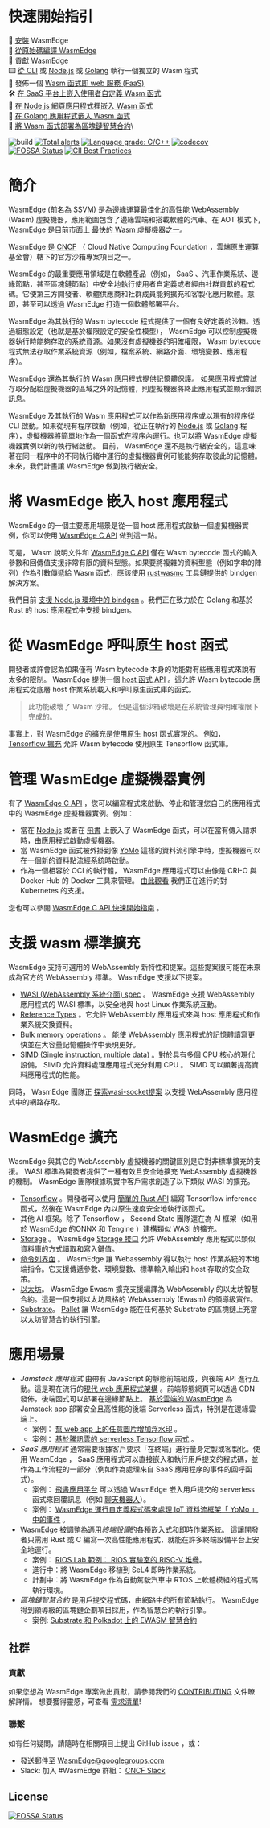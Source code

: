 
# 快速開始指引

🚀 [安裝](docs/install.md) WasmEdge\
🤖 [從原始碼編譯 WasmEdge](docs/build.md)\
🤖 [貢獻 WasmEdge](docs/contribution.md)\
⌨️ [從 CLI](docs/run.md)  或 [Node.js](https://github.com/second-state/wasm-learning/tree/master/ssvm/file-example) 或 [Golang](https://github.com/second-state/WasmEdge-go/tree/master/examples/go_mtcnn) 執行一個獨立的 Wasm 程式\
💭 發佈一個 [Wasm 函式即 web 服務 (FaaS)](https://www.secondstate.io/articles/getting-started-with-function-as-a-service-in-rust/)\
🛠 [在 SaaS 平台上嵌入使用者自定義 Wasm 函式](http://reactor.secondstate.info/docs/user-create-a-bot.html)\
🔩 [在 Node.js 網頁應用程式裡嵌入 Wasm 函式](https://www.secondstate.io/articles/getting-started-with-rust-function/)\
🔌 [在 Golang 應用程式嵌入 Wasm 函式](https://github.com/second-state/WasmEdge-go/tree/master/examples/go_PassBytes)\
🔗 [將 Wasm 函式部署為區塊鏈智慧合約](https://medium.com/ethereum-on-steroids/running-ethereum-smart-contracts-in-a-substrate-blockchain-56fbc27fc95a)\

![build](https://github.com/WasmEdge/WasmEdge/workflows/build/badge.svg)
[![Total alerts](https://img.shields.io/lgtm/alerts/g/WasmEdge/WasmEdge.svg?logo=lgtm&logoWidth=18)](https://lgtm.com/projects/g/WasmEdge/WasmEdge/alerts/)
[![Language grade: C/C++](https://img.shields.io/lgtm/grade/cpp/g/WasmEdge/WasmEdge.svg?logo=lgtm&logoWidth=18)](https://lgtm.com/projects/g/WasmEdge/WasmEdge/context:cpp)
[![codecov](https://codecov.io/gh/WasmEdge/WasmEdge/branch/master/graph/badge.svg)](https://codecov.io/gh/WasmEdge/WasmEdge)
[![FOSSA Status](https://app.fossa.com/api/projects/git%2Bgithub.com%2FWasmEdge%2FWasmEdge.svg?type=shield)](https://app.fossa.com/projects/git%2Bgithub.com%2FWasmEdge%2FWasmEdge?ref=badge_shield)
[![CII Best Practices](https://bestpractices.coreinfrastructure.org/projects/5059/badge)](https://bestpractices.coreinfrastructure.org/projects/5059)

# 簡介

WasmEdge (前名為 SSVM) 是為邊緣運算最佳化的高性能 WebAssembly (Wasm) 虛擬機器，應用範圍包含了邊緣雲端和搭載軟體的汽車。在 AOT 模式下, WasmEdge 是目前市面上 [最快的 Wasm 虛擬機器之一](https://ieeexplore.ieee.org/document/9214403)。

WasmEdge 是 [CNCF](https://www.cncf.io/) （ Cloud Native Computing Foundation ，雲端原生運算基金會）轄下的官方沙箱專案項目之一。

WasmEdge 的最重要應用領域是在軟體產品（例如， SaaS 、汽車作業系統、邊緣節點，甚至區塊鏈節點）中安全地執行使用者自定義或者經由社群貢獻的程式碼。它使第三方開發者、軟體供應商和社群成員能夠擴充和客製化應用軟體。意即，甚至可以透過 WasmEdge 打造一個軟體部署平台。

WasmEdge 為其執行的 Wasm bytecode 程式提供了一個有良好定義的沙箱。透過組態設定（也就是基於權限設定的安全性模型）， WasmEdge 可以控制虛擬機器執行時能夠存取的系統資源。如果沒有虛擬機器的明確權限， Wasm bytecode 程式無法存取作業系統資源（例如，檔案系統、網路介面、環境變數、應用程序）。

WasmEdge 還為其執行的 Wasm 應用程式提供記憶體保護。 如果應用程式嘗試存取分配給虛擬機器的區域之外的記憶體，則虛擬機器將終止應用程式並顯示錯誤訊息。

WasmEdge 及其執行的 Wasm 應用程式可以作為新應用程序或以現有的程序從 CLI 啟動。如果從現有程序啟動（例如，從正在執行的 [Node.js](https://www.secondstate.io/articles/getting-started-with-rust-function/) 或 [Golang](https://github.com/second-state/wasmedge-go) 程序），虛擬機器將簡單地作為一個函式在程序內運行。也可以將 WasmEdge 虛擬機器實例以新的執行緒啟動。 目前， WasmEdge 還不是執行緒安全的，這意味著在同一程序中的不同執行緒中運行的虛擬機器實例可能能夠存取彼此的記憶體。 未來，我們計畫讓 WasmEdge 做到執行緒安全。


# 將 WasmEdge 嵌入 host 應用程式

WasmEdge 的一個主要應用場景是從一個 host 應用程式啟動一個虛擬機器實例，你可以使用 [WasmEdge C API](https://github.com/WasmEdge/WasmEdge/blob/master/include/api/wasmedge.h.in) 做到這一點。

可是， Wasm 說明文件和 [WasmEdge C API](https://github.com/WasmEdge/WasmEdge/blob/master/include/api/wasmedge.h.in) 僅在 Wasm bytecode 函式的輸入參數和回傳值支援非常有限的資料型態。如果要將複雜的資料型態（例如字串的陣列）作為引數傳遞給 Wasm 函式，應該使用 [rustwasmc](https://github.com/second-state/rustwasmc) 工具鏈提供的 bindgen 解決方案。

我們目前 [支援 Node.js 環境中的 bindgen](https://www.secondstate.io/articles/getting-started-with-rust-function/) 。我們正在致力於在 Golang 和基於 Rust 的 host 應用程式中支援 bindgen。

# 從 WasmEdge 呼叫原生 host 函式

開發者或許會認為如果僅有 Wasm bytecode 本身的功能對有些應用程式來說有太多的限制。 WasmEdge 提供一個 [host 函式 API](https://github.com/WasmEdge/WasmEdge/blob/master/docs/host_function.md) 。這允許 Wasm bytecode 應用程式從底層 host 作業系統載入和呼叫原生函式庫的函式。

>此功能破壞了 Wasm 沙箱。 但是這個沙箱破壞是在系統管理員明確權限下完成的。

事實上，對 WasmEdge 的擴充是使用原生 host 函式實現的。 例如， [Tensorflow 擴充](https://www.secondstate.io/articles/wasi-tensorflow/) 允許 Wasm bytecode 使用原生 Tensorflow 函式庫。

# 管理 WasmEdge 虛擬機器實例

有了 [WasmEdge C API](docs/c_api.md) ，您可以編寫程式來啟動、停止和管理您自己的應用程式中的 WasmEdge 虛擬機器實例。例如：

* 當在 [Node.js](https://www.secondstate.io/articles/getting-started-with-rust-function/) 或者在 [飛書](http://reactor.secondstate.info/docs/user-create-a-bot.html) 上嵌入了 WasmEdge 函式，可以在當有傳入請求時，由應用程式啟動虛擬機器。
* 當 WasmEdge 函式被外掛到像 [YoMo](https://github.com/yomorun/yomo-flow-ssvm-example) 這樣的資料流引擎中時，虛擬機器可以在一個新的資料點流經系統時啟動。
* 作為一個相容於 OCI 的執行體， WasmEdge 應用程式可以由像是 CRI-O 與 Docker Hub 的 Docker 工具來管理。 [由此觀看](https://github.com/second-state/runw) 我們正在進行的對 Kubernetes 的支援。

您也可以參閱 [WasmEdge C API 快速開始指南](docs/c_api_quick_start.md) 。

# 支援 wasm 標準擴充

WasmEdge 支持可選用的 WebAssembly 新特性和提案。這些提案很可能在未來成為官方的 WebAssembly 標準。 WasmEdge 支援以下提案。

* [WASI (WebAssembly 系統介面) spec](https://github.com/WebAssembly/WASI) 。 WasmEdge 支援 WebAssembly 應用程式的 WASI 標準，以安全地與 host Linux 作業系統互動。
* [Reference Types](https://webassembly.github.io/reference-types/core/) 。它允許 WebAssembly 應用程式來與 host 應用程式和作業系統交換資料。
* [Bulk memory operations](https://github.com/WebAssembly/bulk-memory-operations/blob/master/proposals/bulk-memory-operations/Overview.md) 。 能使 WebAssembly 應用程式的記憶體讀寫更快並在大容量記憶體操作中表現更好。
* [SIMD (Single instruction, multiple data)](https://github.com/second-state/SSVM/blob/master/docs/simd.md) 。對於具有多個 CPU 核心的現代設備， SIMD 允許資料處理應用程式充分利用 CPU 。 SIMD 可以顯著提高資料應用程式的性能。

同時， WasmEdge 團隊正 [探索wasi-socket提案](https://github.com/second-state/w13e_wasi_socket) 以支援 WebAssembly 應用程式中的網路存取。

# WasmEdge 擴充

WasmEdge 與其它的 WebAssembly 虛擬機器的關鍵區別是它對非標準擴充的支援。 WASI 標準為開發者提供了一種有效且安全地擴充 WebAssembly 虛擬機器的機制。 WasmEdge 團隊根據現實中客戶需求創造了以下類似 WASI 的擴充。

* [Tensorflow](https://github.com/second-state/wasmedge-tensorflow) 。開發者可以使用 [簡單的 Rust API](https://crates.io/crates/wasmedge_tensorflow_interface) 編寫 Tensorflow inference 函式，然後在 WasmEdge 內以原生速度安全地執行該函式。
* 其他 AI 框架。除了 Tensorflow ， Second State 團隊還在為 AI 框架（如用於 WasmEdge 的ONNX 和 Tengine ）建構類似 WASI 的擴充。
* [Storage](https://github.com/second-state/wasmedge-storage) 。 WasmEdge [Storage 接口](https://github.com/second-state/rust_native_storage_library) 允許 WebAssembly 應用程式以類似資料庫的方式讀取和寫入鍵值。
* [命令列界面](https://github.com/second-state/wasmedge_process_interface) 。 WasmEdge 讓 Webassembly 得以執行 host 作業系統的本地端指令。它支援傳遞參數、環境變數、標準輸入輸出和 host 存取的安全政策。
* [以太坊](https://github.com/second-state/wasmedge-evmc)。 WasmEdge Ewasm 擴充支援編譯為 WebAssembly 的以太坊智慧合約。這是一個支援以太坊風格的 WebAssembly (Ewasm) 的領導級實作。
* [Substrate](https://github.com/second-state/substrate-ssvm-node)。 [Pallet](https://github.com/second-state/pallet-ssvm) 讓 WasmEdge 能在任何基於 Substrate 的區塊鏈上充當以太坊智慧合約執行引擎。


# 應用場景

* *Jamstack 應用程式* 由帶有 JavaScript 的靜態前端組成，與後端 API 進行互動。這是現在流行的[現代 web 應用程式架構](https://jamstack.org/) 。前端靜態網頁可以透過 CDN 發佈，後端函式可以部署在邊緣節點上。 [基於雲端的 WasmEdge](https://www.secondstate.io/faas/) 為 Jamstack app 部署安全且高性能的後端 Serverless 函式，特別是在邊緣雲端上。
  * 案例： [幫 web app 上的任意圖片增加浮水印](https://second-state.github.io/wasm-learning/faas/watermark/html/index.html) 。
  * 案例： [基於騰訊雲的 serverless Tensorflow 函式](https://github.com/second-state/tencent-tensorflow-scf) 。
* *SaaS 應用程式* 通常需要根據客戶要求「在終端」進行量身定製或客製化。使用 WasmEdge ， SaaS 應用程式可以直接嵌入和執行用戶提交的程式碼，並作為工作流程的一部分（例如作為處理來自 SaaS 應用程序的事件的回呼函式）。
  * 案例： [飛書應用平台](http://reactor.secondstate.info/docs/user-create-a-bot.html) 可以透過 WasmEdge 嵌入用戶提交的 serverless 函式來回覆訊息（例如 [聊天機器人](https://app.feishu.cn/app/cli_a08fe99f8169900d)）。
  * 案例： [WasmEdge 運行自定義程式碼來處理 IoT 資料流框架「 YoMo 」中的事件](https://github.com/yomorun/yomo-flow-ssvm-example) 。
* WasmEdge 被調整為適用*終端設備*的各種嵌入式和即時作業系統。 這讓開發者只需用 Rust 或 C 編寫一次高性能應用程式，就能在許多終端設備平台上安全地運行。
  * 案例： [RIOS Lab 範例： RIOS 實驗室的 RISC-V 堆疊](https://rioslab.org/)。
  * 進行中：將 WasmEdge 移植到 SeL4 即時作業系統。
  * 計劃中：將 WasmEdge 作為自動駕駛汽車中 RTOS 上軟體模組的程式碼執行環境。
* *區塊鏈智慧合約* 是用戶提交程式碼，由網路中的所有節點執行。 WasmEdge 得到領導級的區塊鏈企劃項目採用，作為智慧合約執行引擎。
  * 案例: [Substrate 和 Polkadot 上的 EWASM 智慧合約](https://github.com/ParaState/substrate-ssvm-node)
  
  
## 社群

### 貢獻

如果您想為 WasmEdge 專案做出貢獻，請參閱我們的 [CONTRIBUTING](docs/CONTRIBUTING.md) 文件瞭解詳情。 想要獲得靈感，可查看 [需求清單](docs/wish_list.md)!

### 聯繫

如有任何疑問，請隨時在相關項目上提出 GitHub issue ，或：

* 發送郵件至 [WasmEdge@googlegroups.com](https://groups.google.com/g/wasmedge/)
* Slack: 加入 #WasmEdge 群組： [CNCF Slack](https://slack.cncf.io/)

## License
[![FOSSA Status](https://app.fossa.com/api/projects/git%2Bgithub.com%2FWasmEdge%2FWasmEdge.svg?type=large)](https://app.fossa.com/projects/git%2Bgithub.com%2FWasmEdge%2FWasmEdge?ref=badge_large)
